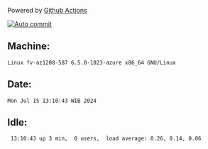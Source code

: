 Powered by [Github Actions](https://github.com/features/actions)

[![Auto commit](https://github.com/hiage/workstation/workflows/Auto%20commit/badge.svg)](https://github.com/hiage/workstation/actions?query=workflow%3A%22Auto+commit%22)

## Machine:
```
Linux fv-az1208-587 6.5.0-1023-azure x86_64 GNU/Linux
```
## Date:
```
Mon Jul 15 13:10:43 WIB 2024
```
## Idle:
```
 13:10:43 up 3 min,  0 users,  load average: 0.26, 0.14, 0.06
```
